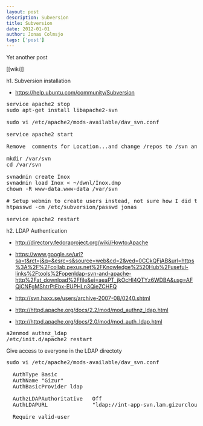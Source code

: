 ```yaml
---
layout: post
description: Subversion
title: Subversion
date: 2012-01-01
author: Jonas Colmsjo
tags: ['post']
---
```


Yet another post





[[wiki]]

h1. Subversion installation

* https://help.ubuntu.com/community/Subversion

<pre>
service apache2 stop
sudo apt-get install libapache2-svn

sudo vi /etc/apache2/mods-available/dav_svn.conf

service apache2 start

Remove  comments for Location...and change /repos to /svn and change path for passwd file to /etc/svn-auth-conf 

mkdir /var/svn
cd /var/svn

svnadmin create Inox
svnadmin load Inox < ~/dwnl/Inox.dmp
chown -R www-data.www-data /var/svn

# Setup webmin to create users instead, not sure how I did this though
htpasswd -cm /etc/subversion/passwd jonas

service apache2 restart
</pre>



h2. LDAP Authentication

* http://directory.fedoraproject.org/wiki/Howto:Apache

* https://www.google.se/url?sa=t&rct=j&q=&esrc=s&source=web&cd=2&ved=0CCkQFjAB&url=https%3A%2F%2Fcollab.pexus.net%2FKnowledge%2520Hub%2Fuseful-links%2Ftools%2Fopenldap-svn-and-apache-http%2Fat_download%2Ffile&ei=aeaPT_jkOcHl4QTYz6WDBA&usg=AFQjCNFgMShtrPtEbx-EUPHLn3QieZCHFQ
* http://svn.haxx.se/users/archive-2007-08/0240.shtml


* http://httpd.apache.org/docs/2.2/mod/mod_authnz_ldap.html
* http://httpd.apache.org/docs/2.0/mod/mod_auth_ldap.html


<pre>
a2enmod authnz_ldap
/etc/init.d/apache2 restart
</pre>
Give access to everyone in the LDAP directoty

<pre>
sudo vi /etc/apache2/mods-available/dav_svn.conf

  AuthType Basic
  AuthName "Gizur"
  AuthBasicProvider ldap

  AuthzLDAPAuthoritative   Off
  AuthLDAPURL              "ldap://int-app-svn.lam.gizurcloud.com:389/ou=People,dc=gizur,dc=com"

  Require valid-user
</pre>

<pre>
